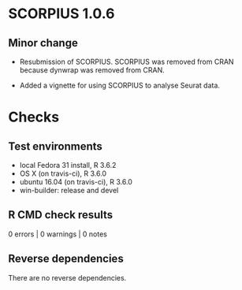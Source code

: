 # SCORPIUS 1.0.6

## Minor change

 * Resubmission of SCORPIUS. SCORPIUS was removed from CRAN because 
   dynwrap was removed from CRAN.
   
 * Added a vignette for using SCORPIUS to analyse Seurat data.

# Checks
## Test environments
* local Fedora 31 install, R 3.6.2
* OS X (on travis-ci), R 3.6.0
* ubuntu 16.04 (on travis-ci), R 3.6.0
* win-builder: release and devel

## R CMD check results

0 errors | 0 warnings | 0 notes

## Reverse dependencies

There are no reverse dependencies.
